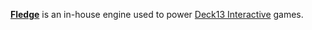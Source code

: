 [**Fledge**](https://web.archive.org/web/20180712092329/https://www.deck13.de/fledge-engine/) is an in-house engine used to power [Deck13 Interactive](https://www.deck13.com/) games.